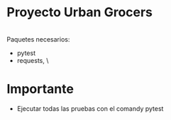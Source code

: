 # Proyecto Urban Grocers 
\
Paquetes necesarios: 
- pytest
- requests,
\
# Importante
- Ejecutar todas las pruebas con el comandy pytest
